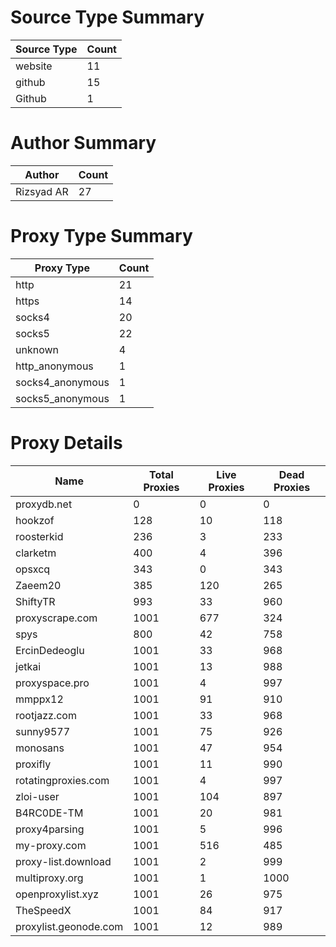 # Source Type Summary

| Source Type | Count |
|-------------|-------|
| website | 11 |
| github | 15 |
| Github | 1 |


# Author Summary

| Author | Count |
|--------|-------|
| Rizsyad AR | 27 |


# Proxy Type Summary

| Proxy Type | Count |
|------------|-------|
| http | 21 |
| https | 14 |
| socks4 | 20 |
| socks5 | 22 |
| unknown | 4 |
| http_anonymous | 1 |
| socks4_anonymous | 1 |
| socks5_anonymous | 1 |


# Proxy Details

| Name | Total Proxies | Live Proxies | Dead Proxies |
|------|---------------|--------------|---------------|
| proxydb.net | 0 | 0 | 0 |
| hookzof | 128 | 10 | 118 |
| roosterkid | 236 | 3 | 233 |
| clarketm | 400 | 4 | 396 |
| opsxcq | 343 | 0 | 343 |
| Zaeem20 | 385 | 120 | 265 |
| ShiftyTR | 993 | 33 | 960 |
| proxyscrape.com | 1001 | 677 | 324 |
| spys | 800 | 42 | 758 |
| ErcinDedeoglu | 1001 | 33 | 968 |
| jetkai | 1001 | 13 | 988 |
| proxyspace.pro | 1001 | 4 | 997 |
| mmppx12 | 1001 | 91 | 910 |
| rootjazz.com | 1001 | 33 | 968 |
| sunny9577 | 1001 | 75 | 926 |
| monosans | 1001 | 47 | 954 |
| proxifly | 1001 | 11 | 990 |
| rotatingproxies.com | 1001 | 4 | 997 |
| zloi-user | 1001 | 104 | 897 |
| B4RC0DE-TM | 1001 | 20 | 981 |
| proxy4parsing | 1001 | 5 | 996 |
| my-proxy.com | 1001 | 516 | 485 |
| proxy-list.download | 1001 | 2 | 999 |
| multiproxy.org | 1001 | 1 | 1000 |
| openproxylist.xyz | 1001 | 26 | 975 |
| TheSpeedX | 1001 | 84 | 917 |
| proxylist.geonode.com | 1001 | 12 | 989 |
